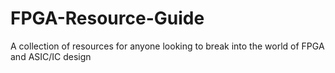 # FPGA-Resource-Guide
A collection of resources for anyone looking to break into the world of FPGA and ASIC/IC design
